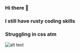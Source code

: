 ### Hi there 👋
### I still have rusty coding skills 
### Struggling in css atm
![alt text]([[http://url/to/img.png](https://giphy.com/gifs/transparent-lexlantana-58UkH3Ca5dnRVxaDGF)](https://media2.giphy.com/media/58UkH3Ca5dnRVxaDGF/giphy.gif))

<!--
**egotisticalBlobfish/egotisticalBlobfish** is a ✨ _special_ ✨ repository because its `README.md` (this file) appears on your GitHub profile.

Here are some ideas to get you started:

- 🔭 I’m currently working on ...
- 🌱 I’m currently learning ...
- 👯 I’m looking to collaborate on ...
- 🤔 I’m looking for help with ...
- 💬 Ask me about ...
- 📫 How to reach me: ...
- 😄 Pronouns: ...
- ⚡ Fun fact: ...
-->
